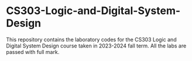 # CS303-Logic-and-Digital-System-Design
This repository contains the laboratory codes for the CS303 Logic and Digital System Design course taken in 2023-2024 fall term. All the labs are passed with full mark.
